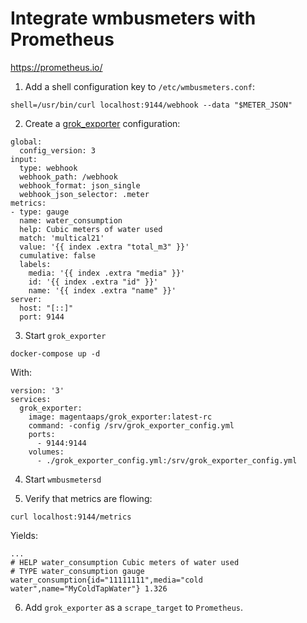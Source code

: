 # Integrate wmbusmeters with Prometheus
<https://prometheus.io/>

1. Add a shell configuration key to `/etc/wmbusmeters.conf`:
```
shell=/usr/bin/curl localhost:9144/webhook --data "$METER_JSON"
```

2. Create a [grok_exporter](https://github.com/fstab/grok_exporter) configuration:
```
global:
  config_version: 3
input:
  type: webhook
  webhook_path: /webhook
  webhook_format: json_single
  webhook_json_selector: .meter
metrics:
- type: gauge
  name: water_consumption
  help: Cubic meters of water used
  match: 'multical21'
  value: '{{ index .extra "total_m3" }}'
  cumulative: false
  labels:
    media: '{{ index .extra "media" }}'
    id: '{{ index .extra "id" }}'
    name: '{{ index .extra "name" }}'
server:
  host: "[::]"
  port: 9144
```

3. Start `grok_exporter`
```
docker-compose up -d
```
With:
```
version: '3'
services:
  grok_exporter:
    image: magentaaps/grok_exporter:latest-rc
    command: -config /srv/grok_exporter_config.yml
    ports:
      - 9144:9144
    volumes:
      - ./grok_exporter_config.yml:/srv/grok_exporter_config.yml
```

4. Start `wmbusmetersd`

5. Verify that metrics are flowing:
```
curl localhost:9144/metrics
```
Yields:
```
...
# HELP water_consumption Cubic meters of water used
# TYPE water_consumption gauge
water_consumption{id="11111111",media="cold water",name="MyColdTapWater"} 1.326
```

6. Add `grok_exporter` as a `scrape_target` to `Prometheus`.
